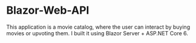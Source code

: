 # Blazor-Web-API

This application is a movie catalog, where the user can interact by buying movies or upvoting them. I built it using Blazor Server + ASP.NET Core 6.
